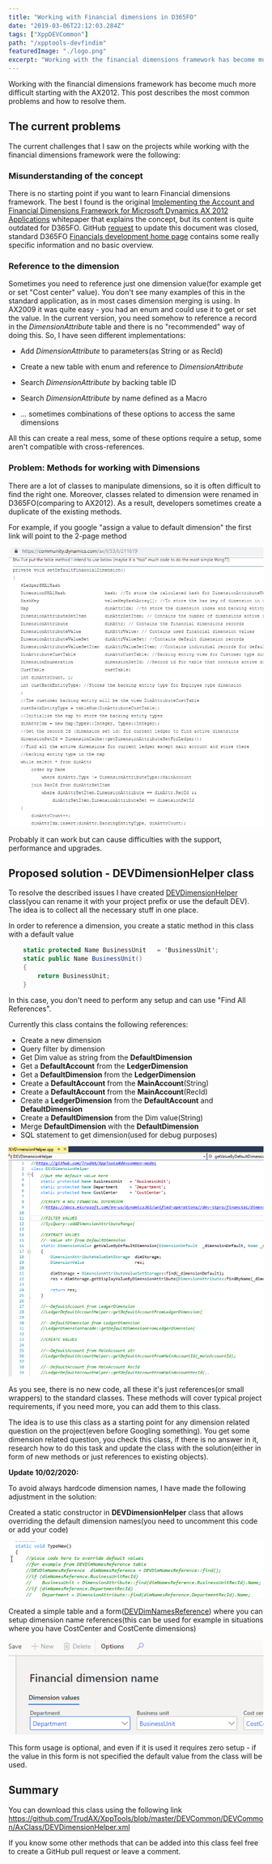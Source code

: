 ```yaml
---
title: "Working with Financial dimensions in D365FO"
date: "2019-03-06T22:12:03.284Z"
tags: ["XppDEVCommon"]
path: "/xpptools-devfindim"
featuredImage: "./logo.png"
excerpt: "Working with the financial dimensions framework has become much more difficult starting with the AX2012. This post describes the most common problems and how to resolve them"
---
```


Working with the financial dimensions framework has become much more difficult starting with the AX2012. This post describes the most common problems and how to resolve them.

## The current problems

The current challenges that I saw on the projects while working with the financial dimensions framework were the following:

### Misunderstanding of the concept

There is no starting point if you want to learn Financial dimensions framework. The best I found is the original [Implementing the Account and Financial Dimensions Framework for Microsoft Dynamics AX 2012 Applications](http://download.microsoft.com/download/4/e/3/4e36b655-568e-4d4a-b161-152b28baaf30/implementing_the_account_and_financial_dimensions_framework_ax2012.pdf) whitepaper that explains the concept, but its content is quite outdated for D365FO. GitHub [request](https://github.com/MicrosoftDocs/dynamics-365-unified-operations-public/issues/236) to update this document was closed, standard D365FO [Financials development home page](https://docs.microsoft.com/en-us/dynamics365/unified-operations//dev-itpro/financial/financial-dev-home-page) contains some really specific information and no basic overview.

### Reference to the dimension

Sometimes you need to reference just one dimension value(for example get or set "Cost center" value). You don't see many examples of this in the standard application, as in most cases dimension merging is using. In AX2009 it was quite easy - you had an enum and could use it to get or set the value. In the current version, you need somehow to reference a record in the *DimensionAttribute* table and there is no "recommended" way of doing this. So, I have seen different implementations:

- Add *DimensionAttribute* to parameters(as String or as RecId)

- Create a new table with enum and reference to *DimensionAttribute*

- Search *DimensionAttribute* by backing table ID

- Search *DimensionAttribute* by name defined as a Macro

- ... sometimes combinations of these options to access the same dimensions

All this can create a real mess, some of these options require a setup, some aren't compatible with cross-references.

### Problem: Methods for working with Dimensions

There are a lot of classes to manipulate dimensions, so it is often difficult to find the right one. Moreover, classes related to dimension were renamed in D365FO(comparing to AX2012). As a result, developers sometimes create a duplicate of the existing methods.

For example, if you google "assign a value to default dimension" the first link will point to the 2-page method

![](DimLongMethod.png)

 Probably it can work but can cause difficulties with the support, performance and upgrades.

## Proposed solution - DEVDimensionHelper class

To resolve the described issues I have created [DEVDimensionHelper](https://github.com/TrudAX/XppTools/blob/master/DEVCommon/DEVCommon/AxClass/DEVDimensionHelper.xml) class(you can rename it with your project prefix or use the default DEV). The idea is to collect all the necessary stuff in one place.

In order to reference a dimension, you create a static method in this class with a default value

```csharp
    static protected Name BusinessUnit   = 'BusinessUnit';
    static public Name BusinessUnit()  
    { 
        return BusinessUnit;  
    }
```

In this case, you don't need to perform any setup and can use "Find All References".

Currently this class contains the following references:

- Create a new dimension
- Query filter by dimension
- Get Dim value as string from the **DefaultDimension**
- Get a **DefaultAccount** from the **LedgerDimension**
- Get a **DefaultDimension** from the **LedgerDimension**
- Create a **DefaultAccount** from the **MainAccount**(String)
- Create a **DefaultAccount** from the **MainAccount**(RecId)
- Create a **LedgerDimension** from the **DefaultAccount** and **DefaultDimension**
- Create a **DefaultDimension** from the Dim value(String)
- Merge **DefaultDimension** with the **DefaultDimension**
- SQL statement to get dimension(used for debug purposes)

![](DEVDimensionHelperClass.png)

As you see, there is no new code, all these it's just references(or small wrappers) to the standard classes. These methods will cover typical project requirements, if you need more, you can add them to this class. 

The idea is to use this class as a starting point for any dimension related question on the project(even before Googling something). You get some dimension related question, you check this class, if there is no answer in it, research how to do this task and update the class with the solution(either in form of new methods or just references to existing objects).

**Update 10/02/2020:**

To avoid always hardcode dimension names, I have made the following adjustment in the solution:

Created a static constructor in **DEVDimensionHelper** class that allows overriding the default dimension names(you need to uncomment this code or add your code)

![Static constructor](StaticConstructor.png)

Created a simple table and a form([DEVDimNamesReference](https://github.com/TrudAX/XppTools/blob/master/DEVTutorial/DEVTutorial/AxForm/DEVDimNamesReference.xml)) where you can setup dimension name references(this can be used for example in situations where you have CostCenter and CostCente dimensions)

![](DimSetupForm.png)

This form usage is optional, and even if it is used it requires zero setup - if the value in this form is not specified the default value from the class will be used. 

## Summary

You can download this class using the following link https://github.com/TrudAX/XppTools/blob/master/DEVCommon/DEVCommon/AxClass/DEVDimensionHelper.xml

If you know some other methods that can be added into this class feel free to create a GitHub pull request or leave a comment.
